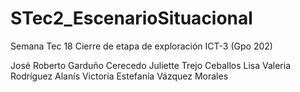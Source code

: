 # STec2_EscenarioSituacional
Semana Tec 18 Cierre de etapa de exploración ICT-3 (Gpo 202)


José Roberto Garduño Cerecedo 
Juliette Trejo Ceballos 
Lisa Valeria Rodríguez Alanís 
Victoria Estefanía Vázquez Morales 
